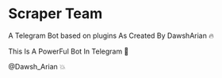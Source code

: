 Scraper Team
============

A Telegram Bot based on plugins As Created By DawshArian 🔥


This Is A PowerFul Bot In Telegram 💪

@Dawsh_Arian 💥
